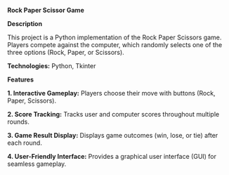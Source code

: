 **Rock Paper Scissor Game**

**Description**

This project is a Python implementation of the Rock Paper Scissors game. Players compete against the computer, which randomly selects one of the three options (Rock, Paper, or Scissors).

**Technologies:** Python, Tkinter

**Features**

**1. Interactive Gameplay:** Players choose their move with buttons (Rock, Paper, Scissors).

**2. Score Tracking:** Tracks user and computer scores throughout multiple rounds.

**3. Game Result Display:** Displays game outcomes (win, lose, or tie) after each round.

**4. User-Friendly Interface:** Provides a graphical user interface (GUI) for seamless gameplay.
